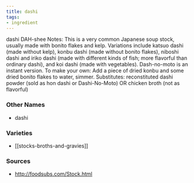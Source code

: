 ```yaml
---
title: dashi
tags:
- ingredient
---
```

dashi DAH-shee Notes: This is a very common Japanese soup stock, usually made with bonito flakes and kelp. Variations include katsuo dashi (made without kelp), konbu dashi (made without bonito flakes), niboshi dashi and iriko dashi (made with different kinds of fish; more flavorful than ordinary dashi), and koi dashi (made with vegetables). Dash-no-moto is an instant version. To make your own: Add a piece of dried konbu and some dried bonito flakes to water, simmer. Substitutes: reconstituted dashi powder (sold as hon dashi or Dashi-No-Moto) OR chicken broth (not as flavorful)

### Other Names

* dashi

### Varieties

* [[stocks-broths-and-gravies]]

### Sources
* http://foodsubs.com/Stock.html
